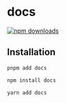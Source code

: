 <!-- ~~ Generated by projen. To modify, edit .projenrc.js and run "pnpm --silent dlx projen". -->

# docs

[![npm downloads](https://img.shields.io/npm/dt/docs "npm downloads")](https://www.npmjs.com/package/docs "npm downloads")

## Installation

```sh
pnpm add docs
```

```sh
npm install docs
```

```sh
yarn add docs
```
